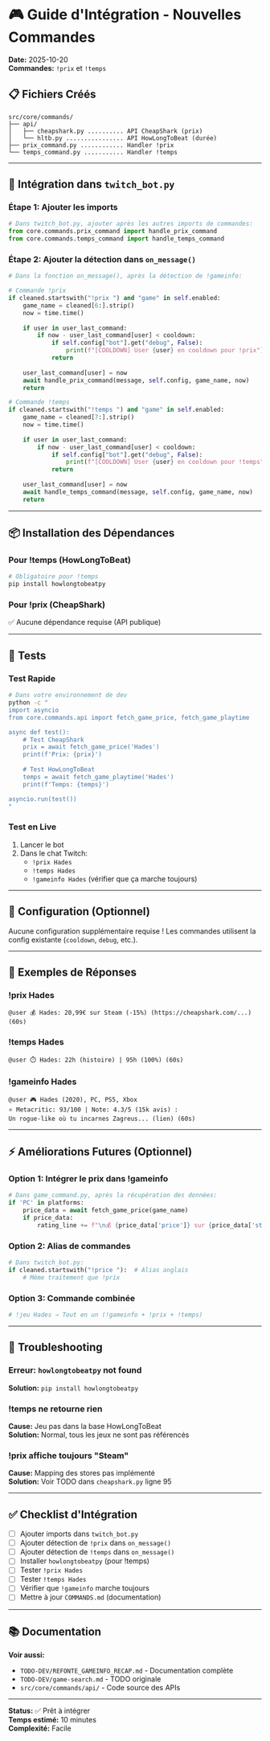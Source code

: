 # 🎮 Guide d'Intégration - Nouvelles Commandes

**Date:** 2025-10-20  
**Commandes:** `!prix` et `!temps`

## 📋 Fichiers Créés

```
src/core/commands/
├── api/
│   ├── cheapshark.py .......... API CheapShark (prix)
│   └── hltb.py ................ API HowLongToBeat (durée)
├── prix_command.py ............ Handler !prix
└── temps_command.py ........... Handler !temps
```

---

## 🚀 Intégration dans `twitch_bot.py`

### Étape 1: Ajouter les imports

```python
# Dans twitch_bot.py, ajouter après les autres imports de commandes:
from core.commands.prix_command import handle_prix_command
from core.commands.temps_command import handle_temps_command
```

### Étape 2: Ajouter la détection dans `on_message()`

```python
# Dans la fonction on_message(), après la détection de !gameinfo:

# Commande !prix
if cleaned.startswith("!prix ") and "game" in self.enabled:
    game_name = cleaned[6:].strip()
    now = time.time()
    
    if user in user_last_command:
        if now - user_last_command[user] < cooldown:
            if self.config["bot"].get("debug", False):
                print(f"[COOLDOWN] User {user} en cooldown pour !prix")
            return
    
    user_last_command[user] = now
    await handle_prix_command(message, self.config, game_name, now)
    return

# Commande !temps
if cleaned.startswith("!temps ") and "game" in self.enabled:
    game_name = cleaned[7:].strip()
    now = time.time()
    
    if user in user_last_command:
        if now - user_last_command[user] < cooldown:
            if self.config["bot"].get("debug", False):
                print(f"[COOLDOWN] User {user} en cooldown pour !temps")
            return
    
    user_last_command[user] = now
    await handle_temps_command(message, self.config, game_name, now)
    return
```

---

## 📦 Installation des Dépendances

### Pour !temps (HowLongToBeat)

```bash
# Obligatoire pour !temps
pip install howlongtobeatpy
```

### Pour !prix (CheapShark)

✅ Aucune dépendance requise (API publique)

---

## 🧪 Tests

### Test Rapide

```bash
# Dans votre environnement de dev
python -c "
import asyncio
from core.commands.api import fetch_game_price, fetch_game_playtime

async def test():
    # Test CheapShark
    prix = await fetch_game_price('Hades')
    print(f'Prix: {prix}')
    
    # Test HowLongToBeat
    temps = await fetch_game_playtime('Hades')
    print(f'Temps: {temps}')

asyncio.run(test())
"
```

### Test en Live

1. Lancer le bot
2. Dans le chat Twitch:
   - `!prix Hades`
   - `!temps Hades`
   - `!gameinfo Hades` (vérifier que ça marche toujours)

---

## 📝 Configuration (Optionnel)

Aucune configuration supplémentaire requise ! Les commandes utilisent la config existante (`cooldown`, `debug`, etc.).

---

## 🎯 Exemples de Réponses

### !prix Hades
```
@user 💰 Hades: 20,99€ sur Steam (-15%) (https://cheapshark.com/...) (60s)
```

### !temps Hades
```
@user ⏱️ Hades: 22h (histoire) | 95h (100%) (60s)
```

### !gameinfo Hades
```
@user 🎮 Hades (2020), PC, PS5, Xbox
⭐ Metacritic: 93/100 | Note: 4.3/5 (15k avis) :
Un rogue-like où tu incarnes Zagreus... (lien) (60s)
```

---

## ⚡ Améliorations Futures (Optionnel)

### Option 1: Intégrer le prix dans !gameinfo

```python
# Dans game_command.py, après la récupération des données:
if 'PC' in platforms:
    price_data = await fetch_game_price(game_name)
    if price_data:
        rating_line += f"\n💰 {price_data['price']} sur {price_data['store']}"
```

### Option 2: Alias de commandes

```python
# Dans twitch_bot.py:
if cleaned.startswith("!price "):  # Alias anglais
    # Même traitement que !prix
```

### Option 3: Commande combinée

```python
# !jeu Hades → Tout en un (!gameinfo + !prix + !temps)
```

---

## 🐛 Troubleshooting

### Erreur: `howlongtobeatpy` not found
**Solution:** `pip install howlongtobeatpy`

### !temps ne retourne rien
**Cause:** Jeu pas dans la base HowLongToBeat  
**Solution:** Normal, tous les jeux ne sont pas référencés

### !prix affiche toujours "Steam"
**Cause:** Mapping des stores pas implémenté  
**Solution:** Voir TODO dans `cheapshark.py` ligne 95

---

## ✅ Checklist d'Intégration

- [ ] Ajouter imports dans `twitch_bot.py`
- [ ] Ajouter détection de `!prix` dans `on_message()`
- [ ] Ajouter détection de `!temps` dans `on_message()`
- [ ] Installer `howlongtobeatpy` (pour !temps)
- [ ] Tester `!prix Hades`
- [ ] Tester `!temps Hades`
- [ ] Vérifier que `!gameinfo` marche toujours
- [ ] Mettre à jour `COMMANDS.md` (documentation)

---

## 📚 Documentation

**Voir aussi:**
- `TODO-DEV/REFONTE_GAMEINFO_RECAP.md` - Documentation complète
- `TODO-DEV/game-search.md` - TODO originale
- `src/core/commands/api/` - Code source des APIs

---

**Status:** ✅ Prêt à intégrer  
**Temps estimé:** 10 minutes  
**Complexité:** Facile
